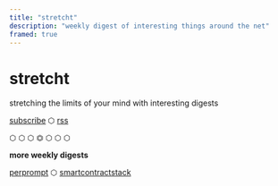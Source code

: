 ```yaml
---
title: "stretcht"
description: "weekly digest of interesting things around the net"
framed: true
---
```


# stretcht

stretching the limits of your mind with interesting digests

[subscribe](mailto:subscribe@stretcht.com?subject=add%20me) ⬡ [rss](https://stretcht.com/index.xml)

⬡ ⬡ ⬡ ⏣ ⬡ ⬡ ⬡

**more weekly digests**

[perprompt](https://perprompt.com) ⬡ [smartcontractstack](https://smartcontractstack.com)
